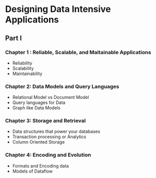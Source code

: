 # Designing Data Intensive Applications


## Part I

### Chapter 1 : Reliable, Scalable, and Maitainable Applications
* Reliability
* Scalability
* Maintainability

### Chapter 2: Data Models and Query Languages
* Relational Model vs Document Model
* Query languages for Data
* Graph like Data Models

### Chapter 3: Storage and Retrieval
* Data structures that power your databases
* Transaction processing or Analytics
* Column Oriented Storage

### Chapter 4: Encoding and Evolution
* Formats and Encoding data
* Models of Dataflow
